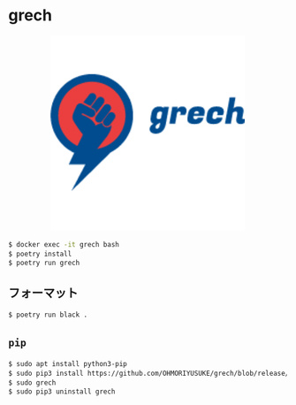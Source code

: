 # grech

<div align="center">
<img width="70%" src="./docs/images/grich_logo.png" alt="logo" title="logo">
</div>

```sh
$ docker exec -it grech bash
$ poetry install
$ poetry run grech
```

## フォーマット

```sh
$ poetry run black .
```

## `pip`

```sh
$ sudo apt install python3-pip
$ sudo pip3 install https://github.com/OHMORIYUSUKE/grech/blob/release/OS_lecture_Support_tool-0.1.0-py3-none-any.whl?raw=true
$ sudo grech
$ sudo pip3 uninstall grech
```
